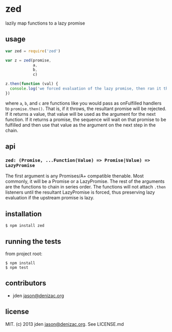 # zed
lazily map functions to a lazy promise

## usage

```javascript
var zed = require('zed')

var z = zed(promise,
            a,
            b,
            c)

z.then(function (val) {
  console.log('we forced evaluation of the lazy promise, then ran it through some things!')
})
```

where `a`, `b`, and `c` are functions like you would pass as onFulfilled handlers to `promise.then()`. That is, if it throws, the resultant promise will be rejected. If it returns a value, that value will be used as the argument for the next function. If it returns a promise, the sequence will wait on that promise to be fulfilled and then use that value as the argument on the next step in the chain.

## api

### `zed: (Promise, ...Function(Value) => Promise|Value) => LazyPromise`

The first argument is any Promises/A+ compatible thenable. Most commonly, it will be a Promise or a LazyPromise. The rest of the arguments are the functions to chain in series order. The functions will not attach `.then` listeners until the resultant LazyPromise is forced, thus preserving lazy evaluation if the upstream promise is lazy.

## installation

    $ npm install zed

## running the tests

from project root:

    $ npm install
    $ npm test

## contributors

- jden <jason@denizac.org>

## license

MIT. (c) 2013 jden <jason@denizac.org>. See LICENSE.md